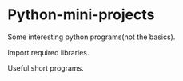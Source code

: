 # Python-mini-projects
Some interesting python programs(not the basics).


Import required libraries.

Useful short programs.
